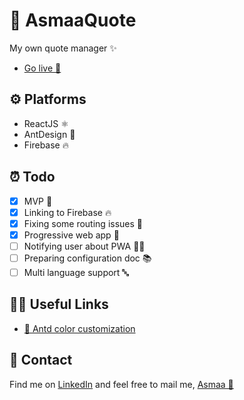 # 🦋 AsmaaQuote
My own quote manager ✨
- [Go live 🚀](https://asmaamir.com/)

## ⚙ Platforms
* ReactJS ⚛
* AntDesign 🐜
* Firebase 🔥

## ⏰ Todo
- [X] MVP 🎉
- [X] Linking to Firebase 🔥
- [X] Fixing some routing issues 🐛
- [X] Progressive web app 🚀 
- [ ] Notifying user about PWA 👮‍♀️
- [ ] Preparing configuration doc 📚
- [ ] Multi language support 🔤

## 👩‍🚀 Useful Links
- [🎨 Antd color customization](https://www.youtube.com/watch?v=m96DTtTpGpA)

## 💼 Contact
Find me on [LinkedIn](https://www.linkedin.com/in/asmaamirkhan/) and feel free to mail me, [Asmaa 🦋](mailto:asmaamirkhan.am@gmail.com)

